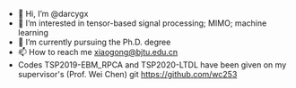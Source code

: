 - 👋 Hi, I’m @darcygx
- 👀 I’m interested in tensor-based signal processing; MIMO; machine learning
- 🌱 I’m currently pursuing the Ph.D. degree
- 📫 How to reach me xiaogong@bjtu.edu.cn
- Codes TSP2019-EBM_RPCA and TSP2020-LTDL have been given on my supervisor's (Prof. Wei Chen) git https://github.com/wc253

<!---
darcygx/darcygx is a ✨ special ✨ repository because its `README.md` (this file) appears on your GitHub profile.
You can click the Preview link to take a look at your changes.
--->
